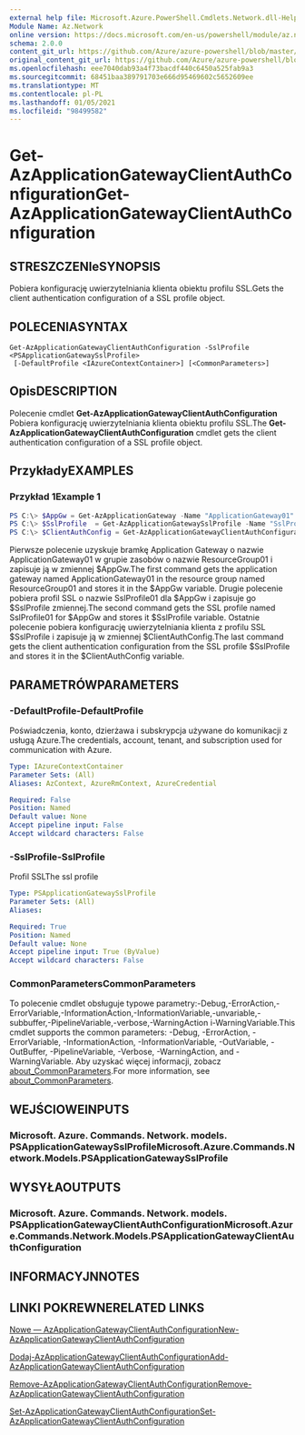 ```yaml
---
external help file: Microsoft.Azure.PowerShell.Cmdlets.Network.dll-Help.xml
Module Name: Az.Network
online version: https://docs.microsoft.com/en-us/powershell/module/az.network/get-azapplicationgatewayclientauthconfiguration
schema: 2.0.0
content_git_url: https://github.com/Azure/azure-powershell/blob/master/src/Network/Network/help/Get-AzApplicationGatewayClientAuthConfiguration.md
original_content_git_url: https://github.com/Azure/azure-powershell/blob/master/src/Network/Network/help/Get-AzApplicationGatewayClientAuthConfiguration.md
ms.openlocfilehash: eee7040dab93a4f73bacdf440c6450a525fab9a3
ms.sourcegitcommit: 68451baa389791703e666d95469602c5652609ee
ms.translationtype: MT
ms.contentlocale: pl-PL
ms.lasthandoff: 01/05/2021
ms.locfileid: "98499582"
---
```

# <span data-ttu-id="cbdb2-101">Get-AzApplicationGatewayClientAuthConfiguration</span><span class="sxs-lookup"><span data-stu-id="cbdb2-101">Get-AzApplicationGatewayClientAuthConfiguration</span></span>

## <span data-ttu-id="cbdb2-102">STRESZCZENIe</span><span class="sxs-lookup"><span data-stu-id="cbdb2-102">SYNOPSIS</span></span>
<span data-ttu-id="cbdb2-103">Pobiera konfigurację uwierzytelniania klienta obiektu profilu SSL.</span><span class="sxs-lookup"><span data-stu-id="cbdb2-103">Gets the client authentication configuration of a SSL profile object.</span></span>

## <span data-ttu-id="cbdb2-104">POLECENIA</span><span class="sxs-lookup"><span data-stu-id="cbdb2-104">SYNTAX</span></span>

```
Get-AzApplicationGatewayClientAuthConfiguration -SslProfile <PSApplicationGatewaySslProfile>
 [-DefaultProfile <IAzureContextContainer>] [<CommonParameters>]
```

## <span data-ttu-id="cbdb2-105">Opis</span><span class="sxs-lookup"><span data-stu-id="cbdb2-105">DESCRIPTION</span></span>
<span data-ttu-id="cbdb2-106">Polecenie cmdlet **Get-AzApplicationGatewayClientAuthConfiguration** Pobiera konfigurację uwierzytelniania klienta obiektu profilu SSL.</span><span class="sxs-lookup"><span data-stu-id="cbdb2-106">The **Get-AzApplicationGatewayClientAuthConfiguration** cmdlet gets the client authentication configuration of a SSL profile object.</span></span>

## <span data-ttu-id="cbdb2-107">Przykłady</span><span class="sxs-lookup"><span data-stu-id="cbdb2-107">EXAMPLES</span></span>

### <span data-ttu-id="cbdb2-108">Przykład 1</span><span class="sxs-lookup"><span data-stu-id="cbdb2-108">Example 1</span></span>
```powershell
PS C:\> $AppGw = Get-AzApplicationGateway -Name "ApplicationGateway01" -ResourceGroupName "ResourceGroup01"
PS C:\> $SslProfile  = Get-AzApplicationGatewaySslProfile -Name "SslProfile01" -ApplicationGateway $AppGw
PS C:\> $ClientAuthConfig = Get-AzApplicationGatewayClientAuthConfiguration -SslProfile $SslProfile
```

<span data-ttu-id="cbdb2-109">Pierwsze polecenie uzyskuje bramkę Application Gateway o nazwie ApplicationGateway01 w grupie zasobów o nazwie ResourceGroup01 i zapisuje ją w zmiennej $AppGw.</span><span class="sxs-lookup"><span data-stu-id="cbdb2-109">The first command gets the application gateway named ApplicationGateway01 in the resource group named ResourceGroup01 and stores it in the $AppGw variable.</span></span> <span data-ttu-id="cbdb2-110">Drugie polecenie pobiera profil SSL o nazwie SslProfile01 dla $AppGw i zapisuje go $SslProfile zmiennej.</span><span class="sxs-lookup"><span data-stu-id="cbdb2-110">The second command gets the SSL profile named SslProfile01 for $AppGw and stores it $SslProfile variable.</span></span> <span data-ttu-id="cbdb2-111">Ostatnie polecenie pobiera konfigurację uwierzytelniania klienta z profilu SSL $SslProfile i zapisuje ją w zmiennej $ClientAuthConfig.</span><span class="sxs-lookup"><span data-stu-id="cbdb2-111">The last command gets the client authentication configuration from the SSL profile $SslProfile and stores it in the $ClientAuthConfig variable.</span></span>

## <span data-ttu-id="cbdb2-112">PARAMETRÓW</span><span class="sxs-lookup"><span data-stu-id="cbdb2-112">PARAMETERS</span></span>

### <span data-ttu-id="cbdb2-113">-DefaultProfile</span><span class="sxs-lookup"><span data-stu-id="cbdb2-113">-DefaultProfile</span></span>
<span data-ttu-id="cbdb2-114">Poświadczenia, konto, dzierżawa i subskrypcja używane do komunikacji z usługą Azure.</span><span class="sxs-lookup"><span data-stu-id="cbdb2-114">The credentials, account, tenant, and subscription used for communication with Azure.</span></span>

```yaml
Type: IAzureContextContainer
Parameter Sets: (All)
Aliases: AzContext, AzureRmContext, AzureCredential

Required: False
Position: Named
Default value: None
Accept pipeline input: False
Accept wildcard characters: False
```

### <span data-ttu-id="cbdb2-115">-SslProfile</span><span class="sxs-lookup"><span data-stu-id="cbdb2-115">-SslProfile</span></span>
<span data-ttu-id="cbdb2-116">Profil SSL</span><span class="sxs-lookup"><span data-stu-id="cbdb2-116">The ssl profile</span></span>

```yaml
Type: PSApplicationGatewaySslProfile
Parameter Sets: (All)
Aliases:

Required: True
Position: Named
Default value: None
Accept pipeline input: True (ByValue)
Accept wildcard characters: False
```

### <span data-ttu-id="cbdb2-117">CommonParameters</span><span class="sxs-lookup"><span data-stu-id="cbdb2-117">CommonParameters</span></span>
<span data-ttu-id="cbdb2-118">To polecenie cmdlet obsługuje typowe parametry:-Debug,-ErrorAction,-ErrorVariable,-InformationAction,-InformationVariable,-unvariable,-subbuffer,-PipelineVariable,-verbose,-WarningAction i-WarningVariable.</span><span class="sxs-lookup"><span data-stu-id="cbdb2-118">This cmdlet supports the common parameters: -Debug, -ErrorAction, -ErrorVariable, -InformationAction, -InformationVariable, -OutVariable, -OutBuffer, -PipelineVariable, -Verbose, -WarningAction, and -WarningVariable.</span></span> <span data-ttu-id="cbdb2-119">Aby uzyskać więcej informacji, zobacz [about_CommonParameters](http://go.microsoft.com/fwlink/?LinkID=113216).</span><span class="sxs-lookup"><span data-stu-id="cbdb2-119">For more information, see [about_CommonParameters](http://go.microsoft.com/fwlink/?LinkID=113216).</span></span>

## <span data-ttu-id="cbdb2-120">WEJŚCIOWE</span><span class="sxs-lookup"><span data-stu-id="cbdb2-120">INPUTS</span></span>

### <span data-ttu-id="cbdb2-121">Microsoft. Azure. Commands. Network. models. PSApplicationGatewaySslProfile</span><span class="sxs-lookup"><span data-stu-id="cbdb2-121">Microsoft.Azure.Commands.Network.Models.PSApplicationGatewaySslProfile</span></span>

## <span data-ttu-id="cbdb2-122">WYSYŁA</span><span class="sxs-lookup"><span data-stu-id="cbdb2-122">OUTPUTS</span></span>

### <span data-ttu-id="cbdb2-123">Microsoft. Azure. Commands. Network. models. PSApplicationGatewayClientAuthConfiguration</span><span class="sxs-lookup"><span data-stu-id="cbdb2-123">Microsoft.Azure.Commands.Network.Models.PSApplicationGatewayClientAuthConfiguration</span></span>

## <span data-ttu-id="cbdb2-124">INFORMACYJN</span><span class="sxs-lookup"><span data-stu-id="cbdb2-124">NOTES</span></span>

## <span data-ttu-id="cbdb2-125">LINKI POKREWNE</span><span class="sxs-lookup"><span data-stu-id="cbdb2-125">RELATED LINKS</span></span>

[<span data-ttu-id="cbdb2-126">Nowe — AzApplicationGatewayClientAuthConfiguration</span><span class="sxs-lookup"><span data-stu-id="cbdb2-126">New-AzApplicationGatewayClientAuthConfiguration</span></span>](./New-AzApplicationGatewayClientAuthConfiguration.md)

[<span data-ttu-id="cbdb2-127">Dodaj-AzApplicationGatewayClientAuthConfiguration</span><span class="sxs-lookup"><span data-stu-id="cbdb2-127">Add-AzApplicationGatewayClientAuthConfiguration</span></span>](./Add-AzApplicationGatewayClientAuthConfiguration.md)

[<span data-ttu-id="cbdb2-128">Remove-AzApplicationGatewayClientAuthConfiguration</span><span class="sxs-lookup"><span data-stu-id="cbdb2-128">Remove-AzApplicationGatewayClientAuthConfiguration</span></span>](./Remove-AzApplicationGatewayClientAuthConfiguration.md)

[<span data-ttu-id="cbdb2-129">Set-AzApplicationGatewayClientAuthConfiguration</span><span class="sxs-lookup"><span data-stu-id="cbdb2-129">Set-AzApplicationGatewayClientAuthConfiguration</span></span>](./Set-AzApplicationGatewayClientAuthConfiguration.md)